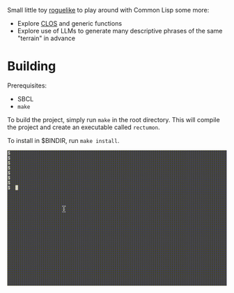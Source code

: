 Small little toy [roguelike](https://en.wikipedia.org/wiki/Roguelike) to play around with Common Lisp some more:

- Explore [CLOS](https://en.wikipedia.org/wiki/Common_Lisp_Object_System) and generic functions
- Explore use of LLMs to generate many descriptive phrases of the
  same "terrain" in advance

# Building

Prerequisites:

- SBCL
- `make`

To build the project, simply run `make` in the root directory. This will compile the project and create an executable called `rectumon`.

To install in $BINDIR, run `make install`.

![rectumon in action](https://github.com/eigenhombre/gifs/blob/master/gifs/rectumon1.gif)
